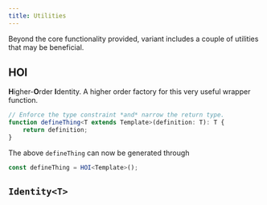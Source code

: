 ```yaml
---
title: Utilities
---
```


Beyond the core functionality provided, variant includes a couple of utilities that may be beneficial.

## HOI
**H**igher-**O**rder **I**dentity.
A higher order factory for this very useful wrapper function.

```ts
// Enforce the type constraint *and* narrow the return type.
function defineThing<T extends Template>(definition: T): T {
    return definition;
}
```
The above `defineThing` can now be generated through
```ts
const defineThing = HOI<Template>();
```

## `Identity<T>`
